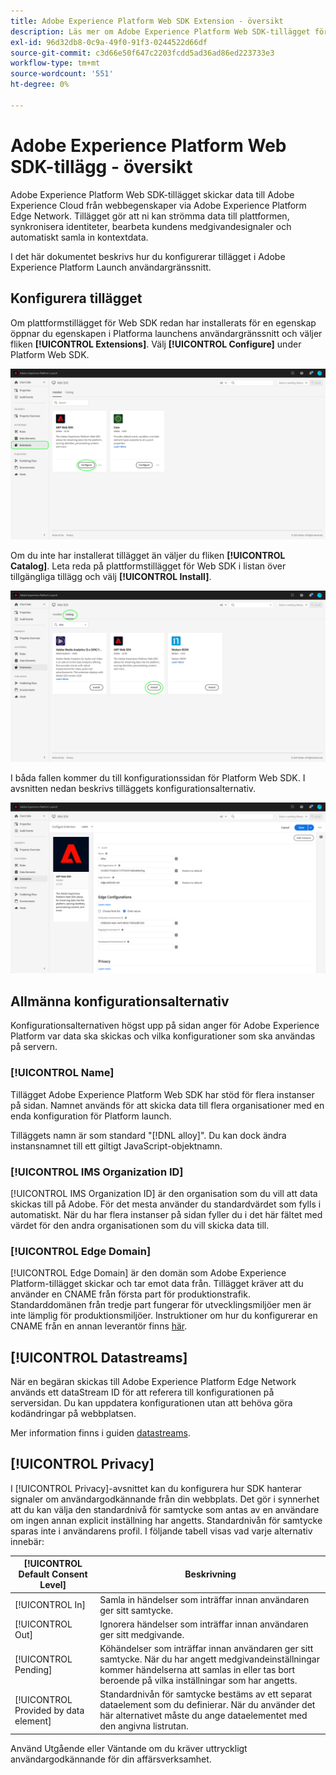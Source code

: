 ```yaml
---
title: Adobe Experience Platform Web SDK Extension - översikt
description: Läs mer om Adobe Experience Platform Web SDK-tillägget för Adobe Experience Platform Launch
exl-id: 96d32db8-0c9a-49f0-91f3-0244522d66df
source-git-commit: c3d66e50f647c2203fcdd5ad36ad86ed223733e3
workflow-type: tm+mt
source-wordcount: '551'
ht-degree: 0%

---
```


# Adobe Experience Platform Web SDK-tillägg - översikt

Adobe Experience Platform Web SDK-tillägget skickar data till Adobe Experience Cloud från webbegenskaper via Adobe Experience Platform Edge Network. Tillägget gör att ni kan strömma data till plattformen, synkronisera identiteter, bearbeta kundens medgivandesignaler och automatiskt samla in kontextdata.

I det här dokumentet beskrivs hur du konfigurerar tillägget i Adobe Experience Platform Launch användargränssnitt.

## Konfigurera tillägget

Om plattformstillägget för Web SDK redan har installerats för en egenskap öppnar du egenskapen i Platforma launchens användargränssnitt och väljer fliken **[!UICONTROL Extensions]**. Välj **[!UICONTROL Configure]** under Platform Web SDK.

![](../images/extension/overview/configure.png)

Om du inte har installerat tillägget än väljer du fliken **[!UICONTROL Catalog]**. Leta reda på plattformstillägget för Web SDK i listan över tillgängliga tillägg och välj **[!UICONTROL Install]**.

![](../images/extension/overview/install.png)

I båda fallen kommer du till konfigurationssidan för Platform Web SDK. I avsnitten nedan beskrivs tilläggets konfigurationsalternativ.

![](../images/extension/overview/config-screen.png)

## Allmänna konfigurationsalternativ

Konfigurationsalternativen högst upp på sidan anger för Adobe Experience Platform var data ska skickas och vilka konfigurationer som ska användas på servern.

### [!UICONTROL Name]

Tillägget Adobe Experience Platform Web SDK har stöd för flera instanser på sidan. Namnet används för att skicka data till flera organisationer med en enda konfiguration för Platform launch.

Tilläggets namn är som standard &quot;[!DNL alloy]&quot;. Du kan dock ändra instansnamnet till ett giltigt JavaScript-objektnamn.

### **[!UICONTROL IMS Organization ID]**

[!UICONTROL IMS Organization ID] är den organisation som du vill att data skickas till på Adobe. För det mesta använder du standardvärdet som fylls i automatiskt. När du har flera instanser på sidan fyller du i det här fältet med värdet för den andra organisationen som du vill skicka data till.

### **[!UICONTROL Edge Domain]**

[!UICONTROL Edge Domain] är den domän som Adobe Experience Platform-tillägget skickar och tar emot data från. Tillägget kräver att du använder en CNAME från första part för produktionstrafik. Standarddomänen från tredje part fungerar för utvecklingsmiljöer men är inte lämplig för produktionsmiljöer. Instruktioner om hur du konfigurerar en CNAME från en annan leverantör finns [här](https://experienceleague.adobe.com/docs/core-services/interface/ec-cookies/cookies-first-party.html).

## [!UICONTROL Datastreams]

När en begäran skickas till Adobe Experience Platform Edge Network används ett dataStream ID för att referera till konfigurationen på serversidan. Du kan uppdatera konfigurationen utan att behöva göra kodändringar på webbplatsen.

Mer information finns i guiden [datastreams](../fundamentals/datastreams.md).


## [!UICONTROL Privacy]

I [!UICONTROL Privacy]-avsnittet kan du konfigurera hur SDK hanterar signaler om användargodkännande från din webbplats. Det gör i synnerhet att du kan välja den standardnivå för samtycke som antas av en användare om ingen annan explicit inställning har angetts. Standardnivån för samtycke sparas inte i användarens profil. I följande tabell visas vad varje alternativ innebär:

| [!UICONTROL Default Consent Level] | Beskrivning |
| --- | --- |
| [!UICONTROL In] | Samla in händelser som inträffar innan användaren ger sitt samtycke. |
| [!UICONTROL Out] | Ignorera händelser som inträffar innan användaren ger sitt medgivande. |
| [!UICONTROL Pending] | Köhändelser som inträffar innan användaren ger sitt samtycke. När du har angett medgivandeinställningar kommer händelserna att samlas in eller tas bort beroende på vilka inställningar som har angetts. |
| [!UICONTROL Provided by data element] | Standardnivån för samtycke bestäms av ett separat dataelement som du definierar. När du använder det här alternativet måste du ange dataelementet med den angivna listrutan. |

Använd Utgående eller Väntande om du kräver uttryckligt användargodkännande för din affärsverksamhet.
